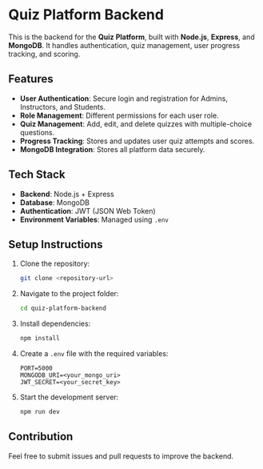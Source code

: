 # Quiz Platform Backend

This is the backend for the **Quiz Platform**, built with **Node.js**, **Express**, and **MongoDB**. It handles authentication, quiz management, user progress tracking, and scoring.

## Features

- **User Authentication**: Secure login and registration for Admins, Instructors, and Students.
- **Role Management**: Different permissions for each user role.
- **Quiz Management**: Add, edit, and delete quizzes with multiple-choice questions.
- **Progress Tracking**: Stores and updates user quiz attempts and scores.
- **MongoDB Integration**: Stores all platform data securely.

## Tech Stack

- **Backend**: Node.js + Express
- **Database**: MongoDB
- **Authentication**: JWT (JSON Web Token)
- **Environment Variables**: Managed using `.env`

## Setup Instructions

1. Clone the repository:
   ```bash
   git clone <repository-url>
   ```
2. Navigate to the project folder:
   ```bash
   cd quiz-platform-backend
   ```
3. Install dependencies:
   ```bash
   npm install
   ```
4. Create a `.env` file with the required variables:
   ```env
   PORT=5000
   MONGODB_URI=<your_mongo_uri>
   JWT_SECRET=<your_secret_key>
   ```
5. Start the development server:
   ```bash
   npm run dev
   ```

## Contribution

Feel free to submit issues and pull requests to improve the backend.